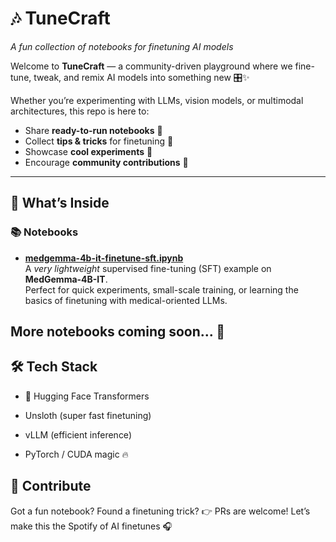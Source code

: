 # 🎶 TuneCraft  
*A fun collection of notebooks for finetuning AI models*  

Welcome to **TuneCraft** — a community-driven playground where we fine-tune, tweak, and remix AI models into something new 🎛️✨  

Whether you’re experimenting with LLMs, vision models, or multimodal architectures, this repo is here to:  
- Share **ready-to-run notebooks** 📝  
- Collect **tips & tricks** for finetuning 🔧  
- Showcase **cool experiments** 🚀  
- Encourage **community contributions** 🤝  

---

## 🌟 What’s Inside
### 📚 Notebooks
- **[medgemma-4b-it-finetune-sft.ipynb](notebooks/medgemma-4b-it-finetune-sft.ipynb)**  
  A *very lightweight* supervised fine-tuning (SFT) example on **MedGemma-4B-IT**.  
  Perfect for quick experiments, small-scale training, or learning the basics of finetuning with medical-oriented LLMs.  

More notebooks coming soon... 🚧  
---

## 🛠️ Tech Stack

- 🤗 Hugging Face Transformers

- Unsloth (super fast finetuning)

- vLLM (efficient inference)

- PyTorch / CUDA magic 🔥

## 🎤 Contribute

Got a fun notebook? Found a finetuning trick?
👉 PRs are welcome! Let’s make this the Spotify of AI finetunes 🎧